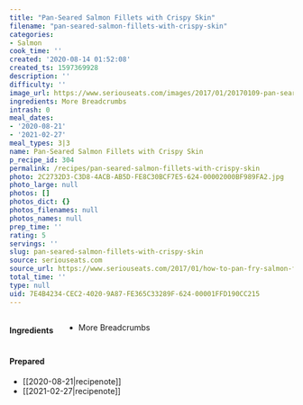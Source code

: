 ```yaml
---
title: "Pan-Seared Salmon Fillets with Crispy Skin"
filename: "pan-seared-salmon-fillets-with-crispy-skin"
categories:
- Salmon
cook_time: ''
created: '2020-08-14 01:52:08'
created_ts: 1597369928
description: ''
difficulty: ''
image_url: https://www.seriouseats.com/images/2017/01/20170109-pan-seared-salmon-01-200x150.jpg
ingredients: More Breadcrumbs
intrash: 0
meal_dates:
- '2020-08-21'
- '2021-02-27'
meal_types: 3|3
name: Pan-Seared Salmon Fillets with Crispy Skin
p_recipe_id: 304
permalink: /recipes/pan-seared-salmon-fillets-with-crispy-skin
photo: 2C2732D3-C3D8-4ACB-AB5D-FE8C30BCF7E5-624-00002000BF989FA2.jpg
photo_large: null
photos: []
photos_dict: {}
photos_filenames: null
photos_names: null
prep_time: ''
rating: 5
servings: ''
slug: pan-seared-salmon-fillets-with-crispy-skin
source: seriouseats.com
source_url: https://www.seriouseats.com/2017/01/how-to-pan-fry-salmon-fillets.html
total_time: ''
type: null
uid: 7E4B4234-CEC2-4020-9A87-FE365C33289F-624-00001FFD190CC215
---
```

<div class="large-8 medium-7 columns" id="writeup">	</div><!-- #writeup -->
</div><!-- #row-one -->
<div class="row" id="row-two">	<div class="medium-4 small-5 columns"><h4 id="ingredients">Ingredients</h4><div class="box box-ingredients content"><ul>
<li>More Breadcrumbs</li>
</ul>
</div>	</div>	<div class="medium-6 small-7 columns">	</div>	<div class="medium-2 columns" id="photo-sidebar">		<div class="" id="meals"><h4>Prepared</h4><ul>
<li>[[2020-08-21|recipenote]]</li>
<li>[[2021-02-27|recipenote]]</li>
</ul>
		</div>